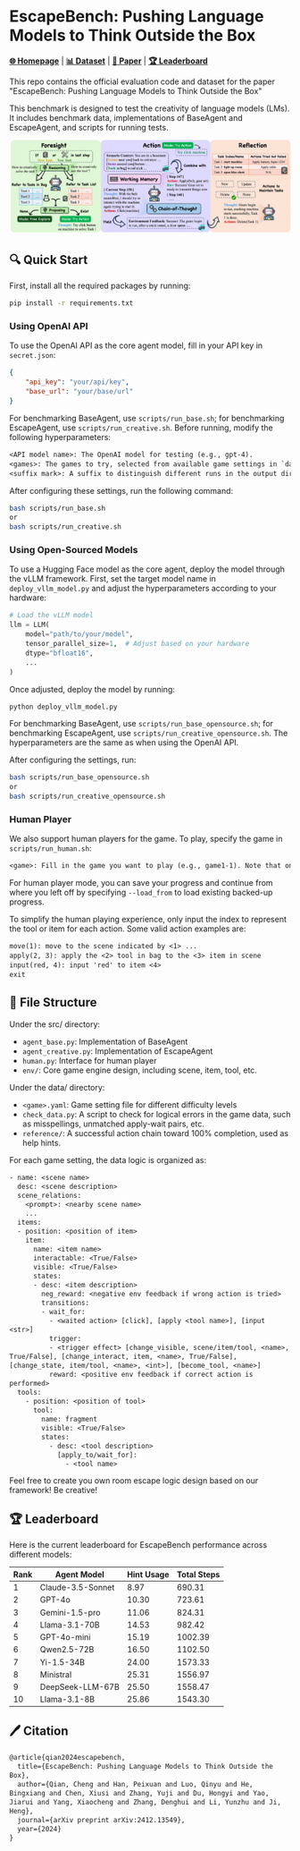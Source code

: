 # EscapeBench: Pushing Language Models to Think Outside the Box
[**🌐 Homepage**](https://qiancheng0.github.io/files/escapebench/index.html) | [**📊 Dataset**](https://github.com/qiancheng0/EscapeBench/tree/main/data) | [**📖 Paper**](https://arxiv.org/pdf/2412.13549) | [**🏆 Leaderboard**](https://github.com/qiancheng0/EscapeBench/tree/main?tab=readme-ov-file#-leaderboard)

This repo contains the official evaluation code and dataset for the paper "EscapeBench: Pushing Language Models to Think Outside the Box"

This benchmark is designed to test the creativity of language models (LMs). It includes benchmark data, implementations of BaseAgent and EscapeAgent, and scripts for running tests.

![AgentDesign](assets/agent_design.png)

## 🔍 Quick Start
First, install all the required packages by running:
```bash
pip install -r requirements.txt
```

### Using OpenAI API
To use the OpenAI API as the core agent model, fill in your API key in `secret.json`:
```json
{
    "api_key": "your/api/key",
    "base_url": "your/base/url"
}
```

For benchmarking BaseAgent, use `scripts/run_base.sh`; for benchmarking EscapeAgent, use `scripts/run_creative.sh`. Before running, modify the following hyperparameters:
```txt
<API model name>: The OpenAI model for testing (e.g., gpt-4).
<games>: The games to try, selected from available game settings in `data/<game>.yaml` (supports multiple games, e.g., game2-1, game2-3-hard).
<suffix mark>: A suffix to distinguish different runs in the output directory.
```

After configuring these settings, run the following command:
```bash
bash scripts/run_base.sh
or
bash scripts/run_creative.sh
```

### Using Open-Sourced Models
To use a Hugging Face model as the core agent, deploy the model through the vLLM framework. First, set the target model name in `deploy_vllm_model.py` and adjust the hyperparameters according to your hardware:
```python
# Load the vLLM model
llm = LLM(
    model="path/to/your/model",
    tensor_parallel_size=1,  # Adjust based on your hardware
    dtype="bfloat16",
    ...
)
```
Once adjusted, deploy the model by running:
```bash
python deploy_vllm_model.py
```

For benchmarking BaseAgent, use `scripts/run_base_opensource.sh`; for benchmarking EscapeAgent, use `scripts/run_creative_opensource.sh`. The hyperparameters are the same as when using the OpenAI API.

After configuring the settings, run:
```bash
bash scripts/run_base_opensource.sh
or
bash scripts/run_creative_opensource.sh
```

### Human Player
We also support human players for the game. To play, specify the game in `scripts/run_human.sh`:
```txt
<game>: Fill in the game you want to play (e.g., game1-1). Note that only one single paly is supported.
```

For human player mode, you can save your progress and continue from where you left off by specifying `--load_from` to load existing backed-up progress.

To simplify the human playing experience, only input the index to represent the tool or item for each action. Some valid action examples are:
```txt
move(1): move to the scene indicated by <1> ...
apply(2, 3): apply the <2> tool in bag to the <3> item in scene
input(red, 4): input 'red' to item <4>
exit
```

## 📖 File Structure
Under the src/ directory:
* `agent_base.py`: Implementation of BaseAgent
* `agent_creative.py`: Implementation of EscapeAgent
* `human.py`: Interface for human player
* `env/`: Core game engine design, including scene, item, tool, etc.

Under the data/ directory:
* `<game>.yaml`: Game setting file for different difficulty levels
* `check_data.py`: A script to check for logical errors in the game data, such as misspellings, unmatched apply-wait pairs, etc.
* `reference/`: A successful action chain toward 100% completion, used as help hints.

For each game setting, the data logic is organized as:
```
- name: <scene name>
  desc: <scene description>
  scene_relations:
    <prompt>: <nearby scene name>
    ...
  items: 
  - position: <position of item>
    item:
      name: <item name>
      interactable: <True/False>
      visible: <True/False>
      states:
      - desc: <item description>
        neg_reward: <negative env feedback if wrong action is tried>
        transitions:
        - wait_for:
          - <waited action> [click], [apply <tool name>], [input <str>]
          trigger:
          - <trigger effect> [change_visible, scene/item/tool, <name>, True/False], [change_interact, item, <name>, True/False], [change_state, item/tool, <name>, <int>], [become_tool, <name>]
          reward: <positive env feedback if correct action is performed>
  tools:
    - position: <position of tool>
      tool:
        name: fragment
        visible: <True/False>
        states:
          - desc: <tool description>
            [apply_to/wait_for]:
              - <tool name>
```
Feel free to create you own room escape logic design based on our framework! Be creative!

## 🏆 Leaderboard
Here is the current leaderboard for EscapeBench performance across different models:

| Rank | Agent Model           | Hint Usage  |Total Steps |
|------|-----------------------|-------------|------------|
| 1    | Claude-3.5-Sonnet     | 8.97        | 690.31     |
| 2    | GPT-4o                | 10.30       | 723.61     |
| 3    | Gemini-1.5-pro        | 11.06       | 824.31     |
| 4    | Llama-3.1-70B         | 14.53       | 982.42     |
| 5    | GPT-4o-mini           | 15.19       | 1002.39    |
| 6    | Qwen2.5-72B           | 16.50       | 1102.50    |
| 7    | Yi-1.5-34B            | 24.00       | 1573.33    |
| 8    | Ministral             | 25.31       | 1556.97    |
| 9    | DeepSeek-LLM-67B      | 25.50       | 1558.47    |
| 10   | Llama-3.1-8B          | 25.86       | 1543.30    |

## 🖊️ Citation
```text
@article{qian2024escapebench,
  title={EscapeBench: Pushing Language Models to Think Outside the Box},
  author={Qian, Cheng and Han, Peixuan and Luo, Qinyu and He, Bingxiang and Chen, Xiusi and Zhang, Yuji and Du, Hongyi and Yao, Jiarui and Yang, Xiaocheng and Zhang, Denghui and Li, Yunzhu and Ji, Heng},
  journal={arXiv preprint arXiv:2412.13549},
  year={2024}
}
```